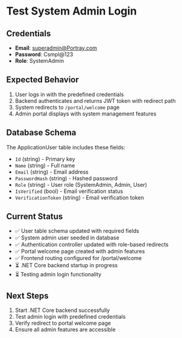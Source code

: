 # Test System Admin Login

## Credentials
- **Email**: superadmin@Portray.com
- **Password**: Csmpl@123
- **Role**: SystemAdmin

## Expected Behavior
1. User logs in with the predefined credentials
2. Backend authenticates and returns JWT token with redirect path
3. System redirects to `/portal/welcome` page
4. Admin portal displays with system management features

## Database Schema
The ApplicationUser table includes these fields:
- `Id` (string) - Primary key
- `Name` (string) - Full name 
- `Email` (string) - Email address
- `PasswordHash` (string) - Hashed password
- `Role` (string) - User role (SystemAdmin, Admin, User)
- `IsVerified` (bool) - Email verification status
- `VerificationToken` (string) - Email verification token

## Current Status
- ✅ User table schema updated with required fields
- ✅ System admin user seeded in database
- ✅ Authentication controller updated with role-based redirects
- ✅ Portal welcome page created with admin features
- ✅ Frontend routing configured for /portal/welcome
- ⏳ .NET Core backend startup in progress
- ⏳ Testing admin login functionality

## Next Steps
1. Start .NET Core backend successfully
2. Test admin login with predefined credentials
3. Verify redirect to portal welcome page
4. Ensure all admin features are accessible